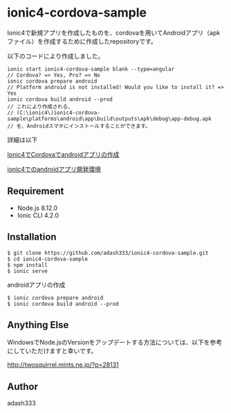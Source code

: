 # ionic4-cordova-sample

Ionic4で新規アプリを作成したものを、cordovaを用いてAndroidアプリ（apkファイル）を作成するために作成したrepositoryです。

以下のコードにより作成しました。

```
ionic start ionic4-cordova-sample blank --type=angular
// Cordova? => Yes, Pro? => No
ionic cordova prepare android
// Platform android is not installed! Would you like to install it? => Yes
ionic cordova build android --prod
// これにより作成される、
// (C:\ionic4\)ionic4-cordova-sample\platforms\android\app\build\outputs\apk\debug\app-debug.apk
// を、Androidスマホにインストールすることができます。
```

詳細は以下

[Ionic4でCordovaでandroidアプリの作成](http://twosquirrel.mints.ne.jp/?p=28588)

[ionic4でのandroidアプリ開発環境](http://twosquirrel.mints.ne.jp/dokuwiki/doku.php/ionic4%E3%81%A7%E3%81%AEandroid%E3%82%A2%E3%83%97%E3%83%AA%E9%96%8B%E7%99%BA%E7%92%B0%E5%A2%83)

## Requirement

- Node.js 8.12.0
- Ionic CLI 4.2.0


## Installation

    $ git clone https://github.com/adash333/ionic4-cordova-sample.git
    $ cd ionic4-cordova-sample
    $ npm install
    $ ionic serve

androidアプリの作成

    $ ionic cordova prepare android
    $ ionic cordova build android --prod


## Anything Else

WindowsでNode.jsのVersionをアップデートする方法については、以下を参考にしていただけますと幸いです。

http://twosquirrel.mints.ne.jp/?p=28131

## Author

adash333
